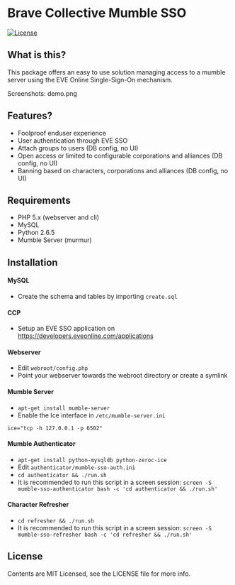 Brave Collective Mumble SSO
===================
[![License](http://img.shields.io/badge/license-MIT-brightgreen.svg?style=flat-square)](https://tldrlegal.com/license/mit-license)


What is this?
-------------
This package offers an easy to use solution managing access to a mumble server using the EVE Online Single-Sign-On mechanism.

Screenshots: demo.png

Features?
-------------

* Foolproof enduser experience
* User authentication through EVE SSO
* Attach groups to users (DB config, no UI)
* Open access or limited to configurable corporations and alliances (DB config, no UI)
* Banning based on characters, corporations and alliances (DB config, no UI)

Requirements
------------------

* PHP 5.x (webserver and cli)
* MySQL
* Python 2.6.5
* Mumble Server (murmur)

Installation
------------------

#### MySQL
* Create the schema and tables by importing `create.sql`

#### CCP
* Setup an EVE SSO application on https://developers.eveonline.com/applications

#### Webserver
* Edit `webroot/config.php`
* Point your webserver towards the webroot directory or create a symlink

#### Mumble Server
* `apt-get install mumble-server`
* Enable the Ice interface in `/etc/mumble-server.ini`
```
ice="tcp -h 127.0.0.1 -p 6502"
```

#### Mumble Authenticator
* `apt-get install python-mysqldb python-zeroc-ice`
* Edit `authenticator/mumble-sso-auth.ini`
* `cd authenticator && ./run.sh`
* It is recommended to run this script in a screen session: `screen -S mumble-sso-authenticator bash -c 'cd authenticator && ./run.sh'`

#### Character Refresher
* `cd refresher && ./run.sh`
* It is recommended to run this script in a screen session: `screen -S mumble-sso-refresher bash -c 'cd refresher && ./run.sh'`

License
------------------

Contents are MIT Licensed, see the LICENSE file for more info.
